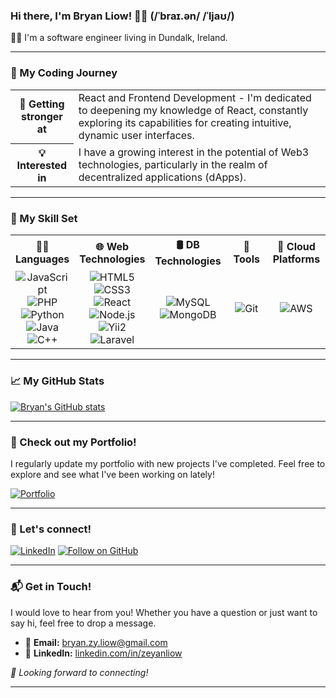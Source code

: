 ### Hi there, I'm Bryan Liow! 👋😄 (/ˈbraɪ.ən/ /ˈljaʊ/)

👨‍💻 I'm a software engineer living in Dundalk, Ireland.


---
### 🌟 My Coding Journey

<table width="100%">
  <tr>
    <th width="20%">🌱 <b>Getting stronger at</b></th>
    <td width="80%">React and Frontend Development - I'm dedicated to deepening my knowledge of React, constantly exploring its capabilities for creating intuitive, dynamic user interfaces.</td>
  </tr>
  <tr>
    <th width="20%">💡 <b>Interested in</b></th>
    <td width="80%">I have a growing interest in the potential of Web3 technologies, particularly in the realm of decentralized applications (dApps).</td>
  </tr>
</table>

---

### 🚀 My Skill Set

<table width="100%">
  <tr>
    <th width="20%">👨‍💻 <b>Languages</b></th>
    <th width="20%">🌐 <b>Web Technologies</b></th>
    <th width="20%">🛢 <b>DB Technologies</b></th>
    <th width="20%">🔧 <b>Tools</b></th>
    <th width="20%">🚀 <b>Cloud Platforms</b></th>
  </tr>
  <tr align="center">
    <td>
      <img alt="JavaScript" src="https://img.shields.io/badge/-JavaScript-F7DF1E?style=flat-square&logo=javascript&logoColor=black" />
      <img alt="PHP" src="https://img.shields.io/badge/-PHP-777BB4?style=flat-square&logo=php&logoColor=white" />
      <img alt="Python" src="https://img.shields.io/badge/-Python-3776AB?style=flat-square&logo=python&logoColor=white" />
      <img alt="Java" src="https://img.shields.io/badge/Java-ED8B00?style=flat-square&logo=openjdk&logoColor=white" />
      <img alt="C++" src="https://img.shields.io/badge/-C++-00599C?style=flat-square&logo=c%2B%2B&logoColor=white" />
    </td>
    <td>
      <img alt="HTML5" src="https://img.shields.io/badge/-HTML5-E34F26?style=flat-square&logo=html5&logoColor=white" />
      <img alt="CSS3" src="https://img.shields.io/badge/-CSS3-1572B6?style=flat-square&logo=css3&logoColor=white" />
      <img alt="React" src="https://img.shields.io/badge/-React-61DAFB?style=flat-square&logo=react&logoColor=white" />
      <img alt="Node.js" src="https://img.shields.io/badge/-Node.js-339933?style=flat-square&logo=node.js&logoColor=white" />
      <img alt="Yii2" src="https://img.shields.io/badge/-Yii2-007396?style=flat-square&logo=yii&logoColor=white" />
      <img alt="Laravel" src="https://img.shields.io/badge/-Laravel-FF2D20?style=flat-square&logo=laravel&logoColor=white" />
    </td>
    <td>
      <img alt="MySQL" src="https://img.shields.io/badge/-MySQL-4479A1?style=flat-square&logo=mysql&logoColor=white" />
      <img alt="MongoDB" src="https://img.shields.io/badge/-MongoDB-47A248?style=flat-square&logo=mongodb&logoColor=white" />
    </td>
    <td>
      <img alt="Git" src="https://img.shields.io/badge/-Git-F05032?style=flat-square&logo=git&logoColor=white" />
    </td>
    <td>
      <img alt="AWS" src="https://img.shields.io/badge/-AWS-232F3E?style=flat-square&logo=amazon-aws&logoColor=white" />
    </td>
  </tr>
</table>

---

### 📈 My GitHub Stats

[![Bryan's GitHub stats](https://github-readme-stats.vercel.app/api?username=BryanLiow&show_icons=true&theme=radical)](https://github.com/BryanLiow)

---

### 🎨 Check out my Portfolio!

I regularly update my portfolio with new projects I've completed. Feel free to explore and see what I've been working on lately!

[<img src="https://img.shields.io/badge/Portfolio-blue?style=flat-square&logo=appveyor&logoColor=white" alt="Portfolio" target="_blank" />](https://bryanliow.netlify.app/)

---

### 🔗 Let's connect!

[<img src="https://img.shields.io/badge/-BryanLiow-blue?style=flat-square&logo=Linkedin&logoColor=white" alt="LinkedIn" target="_blank" />](https://www.linkedin.com/in/zeyanliow/)
[<img src="https://img.shields.io/github/followers/BryanLiow?label=Follow&style=social" alt="Follow on GitHub" target="_blank" />](https://github.com/BryanLiow/?tab=follow)

---

### 📬 Get in Touch!

I would love to hear from you! Whether you have a question or just want to say hi, feel free to drop a message.

- 📧 **Email:** [bryan.zy.liow@gmail.com](mailto:bryan.zy.liow@gmail.com)
- 🔗 **LinkedIn:** [linkedin.com/in/zeyanliow](https://www.linkedin.com/in/zeyanliow)

_💌 Looking forward to connecting!_

---


